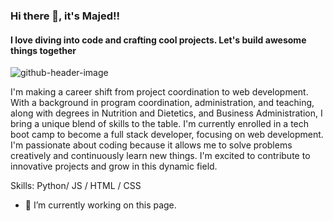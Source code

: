 ### Hi there 👋, it's Majed!!
#### I love diving into code and crafting cool projects. Let's build awesome things together
![github-header-image](https://github.com/majedkhaldi/Majed_Alkhaldi/assets/164865720/32876627-a981-41a9-9f3c-00f46606a291)



 I'm making a career shift from project coordination to web development. With a background in program coordination, administration, and teaching, along with degrees in Nutrition and Dietetics, and Business Administration, I bring a unique blend of skills to the table. I'm currently enrolled in a tech boot camp to become a full stack developer, focusing on web development. I'm passionate about coding because it allows me to solve problems creatively and continuously learn new things. I'm excited to contribute to innovative projects and grow in this dynamic field.




Skills: Python/ JS / HTML / CSS




- 🔭 I’m currently working on this page. 





